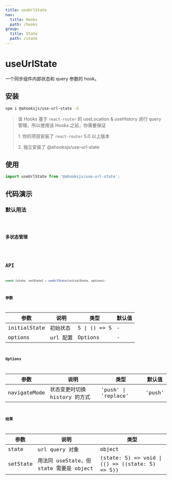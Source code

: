 ```yaml
---
title: useUrlState
nav:
  title: Hooks
  path: /hooks
group:
  title: State
  path: /state
---
```


# useUrlState

一个同步组件内部状态和 query 参数的 hook。

## 安装

```bash
npm i @ahooksjs/use-url-state -S
```

> 该 Hooks 基于 `react-router` 的 useLocation & useHistory 进行 query 管理，所以使用该 Hooks 之前，你需要保证
>
> 1\. 你的项目安装了 `react-router` 5.0 以上版本
>
> 2\. 独立安装了 @ahooksjs/use-url-state

## 使用

```js
import useUrlState from '@ahooksjs/use-url-state';
```

## 代码演示

### 默认用法

<code src="./demo/demo1.tsx" />

### 多状态管理

<code src="./demo/demo2.tsx" />

## API

```typescript
const [state, setState] = useUrlState(initialState, options);
```

### 参数

| 参数    | 说明                                         | 类型                   | 默认值 |
|---------|----------------------------------------------|------------------------|--------|
| initialState | 初始状态                       | S \| () => S                    | -      |
| options | url 配置                       | Options                    | -      |

### Options

| 参数    | 说明                                         | 类型                   | 默认值 |
|------|--------------|--------|--------|
| navigateMode | 状态变更时切换 history 的方式 | 'push' \| 'replace' | 'push'    |

### 结果

| 参数     | 说明                                     | 类型       |
|----------|------------------------------------------|------------|
| state  | url query 对象                             | object    |
| setState     | 用法同 useState，但 state 需要是 object         |  (state: S) => void \| (() => ((state: S) => S))      |
